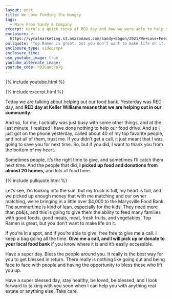 ```yaml
---
layout: post
title: We Love Feeding the Hungry
tags:
  - More From Sandy & Company
excerpt: Here’s a quick recap of RED day and how we were able to help the food bank.
enclosure: >-
  https://vyralmarketing.s3.amazonaws.com/Sandy+Eagon/2021/We+Love+Feeding+the+Hungry.mp4
pullquote: 'Top Ramen is great, but you don’t want to make life on it.'
enclosure_type: video/mp4
enclosure_time:
use_youtube_image: true
youtube_alternate_image:
youtube_code: nDJGqucPp7g
---
```

{% include youtube.html %}

{% include excerpt.html %}

Today we are talking about helping out our food bank. Yesterday was RED day, and **RED day at Keller Williams means that we are helping out in our community.**&nbsp;

And so, for me, I actually was just busy with some other things, and at the last minute, I realized I have done nothing to help our food drive. And so I just got on the phone yesterday, called about 40 of my top favorite people, and not all of them, trust me. If you didn’t get a call, it just meant that I was going to save you for next time. So, but if you did, I want to thank you from the bottom of my heart.&nbsp;

Sometimes people, it’s the right time to give, and sometimes I’ll catch them next time. And the people that did, **I picked up food and donations from almost 20 homes,** and lots of food here.&nbsp;

{% include pullquote.html %}

Let’s see, I’m looking into the sun, but my truck is full, my heart is full, and we picked up enough money that with me matching and our owner matching, we’re bringing in a little over $4,000 to the Marysville Food Bank. The summertime is kind of lean, especially for the kids. They need more than pb&js, and this is going to give them the ability to feed many families with good foods, good meals, meat, fresh fruits, and vegetables. Top Ramen is great, but you don’t want to make life on it.&nbsp;

If you’re in a spot, and if you’re able to give, free free to give me a call. I keep a bag going all the time. **Give me a call, and I will pick up or donate to your local food bank** if you know where it is and it’s easily accessible.&nbsp;

Have a super day. Bless the people around you. It really is the best way for you to get blessed in return. There really is nothing like going out and being face to face with people and having the opportunity to bless those who lift you up.

Have a super blessed day, stay healthy, be loved, be blessed, and I look forward to talking with you soon when I can help you with anything real estate or anything else. Take care.
